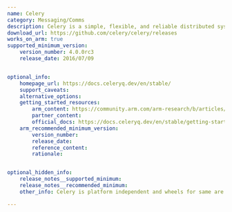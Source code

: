 ```yaml
---
name: Celery
category: Messaging/Comms
description: Celery is a simple, flexible, and reliable distributed system to process vast amounts of messages, while providing operations with the tools required to maintain such a system.
download_url: https://github.com/celery/celery/releases
works_on_arm: true
supported_minimum_version:
    version_number: 4.0.0rc3
    release_date: 2016/07/09


optional_info:
    homepage_url: https://docs.celeryq.dev/en/stable/
    support_caveats:
    alternative_options:
    getting_started_resources:
        arm_content: https://community.arm.com/arm-research/b/articles/posts/scalable-hyperparameter-tuning-for-automl
        partner_content:  
        official_docs: https://docs.celeryq.dev/en/stable/getting-started/index.html
    arm_recommended_minimum_version:
        version_number: 
        release_date:
        reference_content:
        rationale:


optional_hidden_info:
    release_notes__supported_minimum:
    release_notes__recommended_minimum: 
    other_info: Celery is platform independent and wheels for same are released on [PyPI](https://pypi.org/project/celery/#files).

---
```

